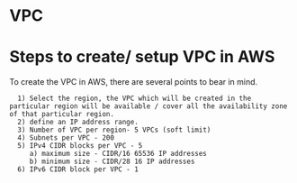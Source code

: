 # VPC 
   # Steps to create/ setup VPC in AWS

   To create the VPC in AWS, there are several points to bear in mind.
   
      1) Select the region, the VPC which will be created in the particular region will be available / cover all the availability zone of that particular region.
      2) define an IP address range.
      3) Number of VPC per region- 5 VPCs (soft limit)
      4) Subnets per VPC - 200
      5) IPv4 CIDR blocks per VPC - 5
         a) maximum size - CIDR/16 65536 IP addresses
         b) minimum size - CIDR/28 16 IP addresses
      6) IPv6 CIDR block per VPC - 1

   
